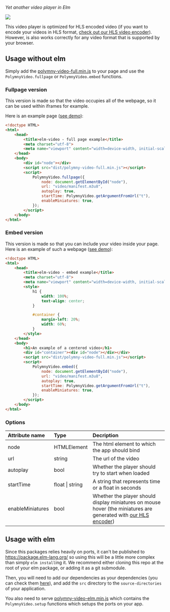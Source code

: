 *Yet another video player in Elm*

[![](https://user-images.githubusercontent.com/3015402/145436890-0dd5ba59-13d3-47dc-a565-e9c09e45178e.png)](https://twitch.tforgione.fr/embed.html?v=01/22)

This video player is optimized for HLS encoded video (if you want to encode
your videos in HLS format, [check out our HLS video
encoder](https://github.com/polymny/hls)). However, is also works correctly for
any video format that is supported by your browser.

## Usage without elm

Simply add the
[polymny-video-full.min.js](https://polymny.github.io/dist/polymny-video-full.min.js)
to your page and use the `PolymnyVideo.fullpage` or `PolymnyVideo.embed`
functions.

### Fullpage version

This version is made so that the video occupies all of the webpage, so it can
be used within iframes for example.

Here is an example page ([see demo](https://polymny.github.io/elm-video/full-page.html)):

```html
<!doctype HTML>
<html>
    <head>
        <title>elm-video - full page example</title>
        <meta charset="utf-8">
        <meta name="viewport" content="width=device-width, initial-scale=1">
    </head>
    <body>
        <div id="node"></div>
        <script src="dist/polymny-video-full.min.js"></script>
        <script>
            PolymnyVideo.fullpage({
                node: document.getElementById("node"),
                url: "video/manifest.m3u8",
                autoplay: true,
                startTime: PolymnyVideo.getArgumentFromUrl("t"),
                enableMiniatures: true,
            });
        </script>
    </body>
</html>
```

### Embed version

This version is made so that you can include your video inside your page.
Here is an example of such a webpage ([see
demo](https://polymny.github.io/elm-video/embed.html)):

```html
<!doctype HTML>
<html>
    <head>
        <title>elm-video - embed example</title>
        <meta charset="utf-8">
        <meta name="viewport" content="width=device-width, initial-scale=1">
        <style>
            h1 {
                width: 100%;
                text-align: center;
            }

            #container {
                margin-left: 20%;
                width: 60%;
            }
        </style>
    </head>
    <body>
        <h1>An example of a centered video</h1>
        <div id="container"><div id="node"></div></div>
        <script src="dist/polymny-video-full.min.js"></script>
        <script>
            PolymnyVideo.embed({
                node: document.getElementById("node"),
                url: "video/manifest.m3u8",
                autoplay: true,
                startTime: PolymnyVideo.getArgumentFromUrl("t"),
                enableMiniatures: true,
            });
        </script>
    </body>
</html>
```

### Options

|Attribute name|Type|Decription|
|:--|:--|:--|
|node|HTMLElement|The html element to which the app should bind|
|url|string|The url of the video|
|autoplay|bool|Whether the player should try to start when loaded|
|startTime|float \| string| A string that represents time or a float in seconds|
|enableMiniatures|bool|Whether the player should display miniatures on mouse hover (the miniatures are generated with [our HLS encoder](https://github.com/polymny/hls))|

## Usage with elm

Since this packages relies heavily on ports, it can't be published to
https://package.elm-lang.org/ so using this will be a little more complex than
simply `elm install`ing it. We recommend either cloning this repo at the root
of your elm package, or adding it as a git submodule.

Then, you will need to add our dependencies as your dependencies (you can check
them [here](https://github.com/polymny/elm-video/blob/master/elm.json)), and
add the `src` directory to the `source-directories` of your application.

You also need to serve
[polymny-video-elm.min.js](https://polymny.github.io/dist/polymny-video-elm.min.js)
which contains the `PolymnyVideo.setup` functions which setups the ports on
your app.
